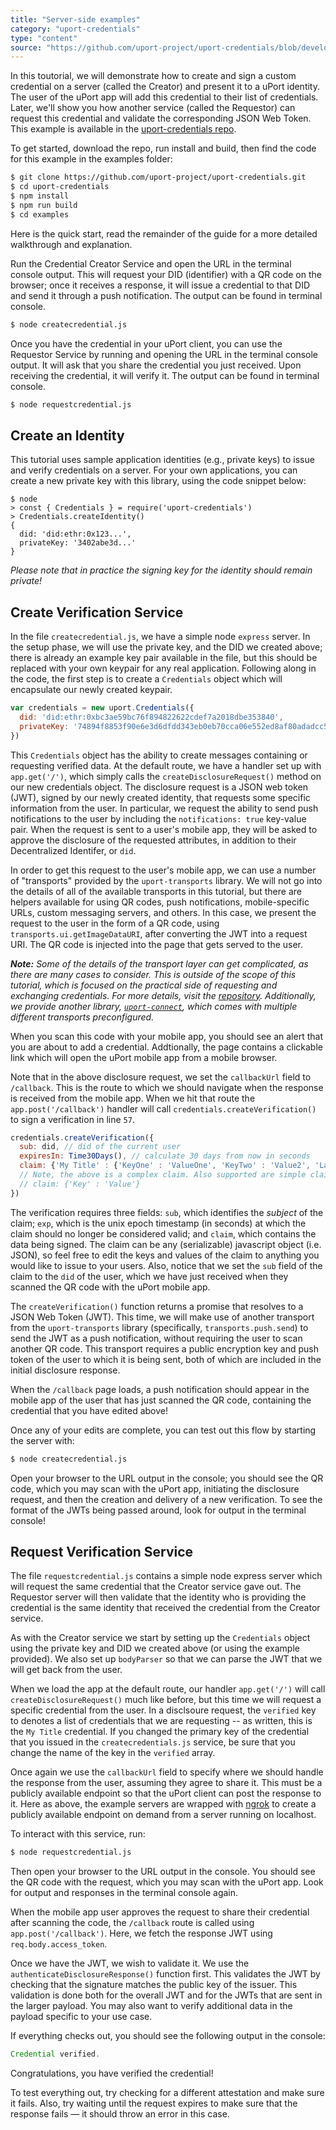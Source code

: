 ```yaml
---
title: "Server-side examples"
category: "uport-credentials"
type: "content"
source: "https://github.com/uport-project/uport-credentials/blob/develop/docs/guides/tutorial.md"
---
```


In this toutorial, we will demonstrate how to create and sign a custom credential on a server (called the Creator) and present it to a uPort identity. The user of the uPort app will add this credential to their list of credentials. Later, we'll show you how another service (called the Requestor) can request this credential and validate the corresponding JSON Web Token. This example is available in the [uport-credentials repo](github.com/uport-project/uport-credentials).

To get started, download the repo, run install and build, then find the code for this example in the examples folder:

``` bash
$ git clone https://github.com/uport-project/uport-credentials.git
$ cd uport-credentials
$ npm install
$ npm run build
$ cd examples
```

Here is the quick start, read the remainder of the guide for a more detailed walkthrough and explanation.

Run the Credential Creator Service and open the URL in the terminal console output. This will request your DID (identifier) with a QR code on the browser; once it receives a response, it will issue a credential to that DID and send it through a push notification. The output can be found in terminal console.

``` bash
$ node createcredential.js
```

Once you have the credential in your uPort client, you can use the Requestor Service by running and opening the URL in the terminal console output. It will ask that you share the credential you just received. Upon receiving the credential, it will verify it. The output can be found in terminal console.

``` bash
$ node requestcredential.js
```

## Create an Identity

This tutorial uses sample application identities (e.g., private keys) to issue and verify credentials on a server. For your own applications, you can create a new private key with this library, using the code snippet below:

```
$ node
> const { Credentials } = require('uport-credentials')
> Credentials.createIdentity()
{
  did: 'did:ethr:0x123...',
  privateKey: '3402abe3d...'
}
```

*Please note that in practice the signing key for the identity should remain private!*

## Create Verification Service

In the file `createcredential.js`, we have a simple node `express` server. In the setup phase, we will use the private key, and the DID we created above; there is already an example key pair available in the file, but this should be replaced with your own keypair for any real application. Following along in the code, the first step is to create a `Credentials` object which will encapsulate our newly created keypair.

```js
var credentials = new uport.Credentials({
  did: 'did:ethr:0xbc3ae59bc76f894822622cdef7a2018dbe353840',
  privateKey: '74894f8853f90e6e3d6dfdd343eb0eb70cca06e552ed8af80adadcc573b35da3'
})
```

This `Credentials` object has the ability to create messages containing or requesting verified data.  At the default route, we have a handler set up with `app.get('/')`, which simply calls the `createDisclosureRequest()` method on our new credentials object.  The disclosure request is a JSON web token (JWT), signed by our newly created identity, that requests some specific information from the user.  In particular, we request the ability to send push notifications to the user by including the `notifications: true` key-value pair.  When the request is sent to a user's mobile app, they will be asked to approve the disclosure of the requested attributes, in addition to their Decentralized Identifer, or `did`.

In order to get this request to the user's mobile app, we can use a number of "transports" provided by the `uport-transports` library.  We will not go into the details of all of the available transports in this tutorial, but there are helpers available for using QR codes, push notifications, mobile-specific URLs, custom messaging servers, and others.  In this case, we present the request to the user in the form of a QR code, using `transports.ui.getImageDataURI`, after converting the JWT into a request URI.  The QR code is injected into the  page that gets served to the user.

_**Note:** Some of the details of the transport layer can get complicated, as there are many cases to consider.  This is outside of the scope of this tutorial, which is focused on the practical side of requesting and exchanging credentials. For more details, visit the [repository](https://github.com/uport-project/uport-transports). Additionally, we provide another library, [`uport-connect`](https://github.com/uport-project/uport-connect), which comes with multiple different transports preconfigured._ 

When you scan this code with your mobile app, you should see an alert that you are about to add a credential.  Addtionally, the page contains a clickable link which will open the uPort mobile app from a mobile browser.

Note that in the above disclosure request, we set the `callbackUrl` field to `/callback`.  This is the route to which we should navigate when the response is received from the mobile app.  When we hit that route the `app.post('/callback')` handler will call `credentials.createVerification()` to sign a verification in line `57`.  
```javascript
credentials.createVerification({
  sub: did, // did of the current user
  expiresIn: Time30Days(), // calculate 30 days from now in seconds
  claim: {'My Title' : {'KeyOne' : 'ValueOne', 'KeyTwo' : 'Value2', 'Last Key' : 'Last Value'} }
  // Note, the above is a complex claim. Also supported are simple claims:
  // claim: {'Key' : 'Value'}
})
```
The verification requires three fields: `sub`, which identifies the *subject* of the claim; `exp`, which is the unix epoch timestamp (in seconds) at which the claim should no longer be considered valid; and `claim`, which contains the data being signed. The claim can be any (serializable) javascript object (i.e. JSON), so feel free to edit the keys and values of the claim to anything you would like to issue to your users.  Also, notice that we set the `sub` field of the claim to the `did` of the user, which we have just received when they scanned the QR code with the uPort mobile app. 

The `createVerification()` function returns a promise that resolves to a JSON Web Token (JWT). This time, we will make use of another transport from the `uport-transports` library (specifically, `transports.push.send`) to send the JWT as a push notification, without requiring the user to scan another QR code.  This transport requires a public encryption key and push token of the user to which it is being sent, both of which are included in the initial disclosure response.

When the `/callback` page loads, a push notification should appear in the mobile app of the user that has just scanned the QR code, containing the credential that you have edited above!

Once any of your edits are complete, you can test out this flow by starting the server with:
```bash
$ node createcredential.js
```

Open your browser to the URL output in the console; you should see the QR code, which you may scan with the uPort app, initiating the disclosure request, and then the creation and delivery of a new verification. To see the format of the JWTs being passed around, look for output in the terminal console!

## Request Verification Service

The file `requestcredential.js` contains a simple node express server which will request the same credential that the Creator service gave out. The Requestor server will then validate that the identity who is providing the credential is the same identity that received the credential from the Creator service.

As with the Creator service we start by setting up the `Credentials` object using the private key and DID we created above (or using the example provided). We also set up `bodyParser` so that we can parse the JWT that we will get back from the user.

When we load the app at the default route, our handler `app.get('/')` will call `createDisclosureRequest()` much like before, but this time we will request a specific credential from the user.  In a disclsoure request, the  `verified` key to denotes a list of credentials that we are requesting -- as written, this is the `My Title` credential.  If you changed the primary key of the credential that you issued in the `createcredentials.js` service, be sure that you change the name of the key in the `verified` array.

Once again we use the `callbackUrl` field to specify where we should handle the response from the user, assuming they agree to share it.  This must be a publicly available endpoint so that the uPort client can post the response to it. Here as above, the example servers are wrapped with [ngrok]() to create a publicly available endpoint on demand from a server running on localhost.

To interact with this service, run:

```bash
$ node requestcredential.js
```

Then open your browser to the URL output in the console. You should see the QR code with the request, which you may scan with the uPort app. Look for output and responses in the terminal console again.

When the mobile app user approves the request to share their credential after scanning the code, the `/callback` route is called using `app.post('/callback')`. Here, we fetch the response JWT using `req.body.access_token`.

Once we have the JWT, we wish to validate it. We use the `authenticateDisclosureResponse()` function first. This validates the JWT by checking that the signature matches the public key of the issuer. This validation is done both for the overall JWT and for the JWTs that are sent in the larger payload. You may also want to verify additional data in the payload specific to your use case.

If everything checks out, you should see the following output in the console:

```js
Credential verified.
```
Congratulations, you have verified the credential!

To test everything out, try checking for a different attestation and make sure it fails. Also, try waiting until the request expires to make sure that the response fails &mdash; it should throw an error in this case.
